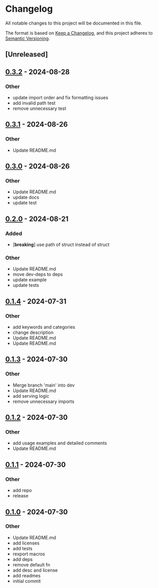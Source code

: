 # Changelog
All notable changes to this project will be documented in this file.

The format is based on [Keep a Changelog](https://keepachangelog.com/en/1.0.0/),
and this project adheres to [Semantic Versioning](https://semver.org/spec/v2.0.0.html).

## [Unreleased]

## [0.3.2](https://github.com/ratnaraj7/better-routes/compare/better-routes-v0.3.1...better-routes-v0.3.2) - 2024-08-28

### Other
- update import order and fix formatting issues
- add invalid path test
- remove unnecessary test

## [0.3.1](https://github.com/ratnaraj7/better-routes/compare/better-routes-v0.3.0...better-routes-v0.3.1) - 2024-08-26

### Other
- Update README.md

## [0.3.0](https://github.com/ratnaraj7/better-routes/compare/better-routes-v0.2.0...better-routes-v0.3.0) - 2024-08-26

### Other
- Update README.md
- update docs
- update test

## [0.2.0](https://github.com/ratnaraj7/better-routes/compare/better-routes-v0.1.4...better-routes-v0.2.0) - 2024-08-21

### Added
- [**breaking**] use path of struct instead of struct

### Other
- Update README.md
- move dev-deps to deps
- update example
- update tests

## [0.1.4](https://github.com/ratnaraj7/better-routes/compare/better-routes-v0.1.3...better-routes-v0.1.4) - 2024-07-31

### Other
- add keywords and categories
- change description
- Update README.md
- Update README.md

## [0.1.3](https://github.com/ratnaraj7/better-routes/compare/better-routes-v0.1.2...better-routes-v0.1.3) - 2024-07-30

### Other
- Merge branch 'main' into dev
- Update README.md
- add serving logic
- remove unnecessary imports

## [0.1.2](https://github.com/ratnaraj7/better-routes/compare/better-routes-v0.1.1...better-routes-v0.1.2) - 2024-07-30

### Other
- add usage examples and detailed comments
- Update README.md

## [0.1.1](https://github.com/ratnaraj7/better-routes/compare/better-routes-v0.1.0...better-routes-v0.1.1) - 2024-07-30

### Other
- add repo
- release

## [0.1.0](https://github.com/ratnaraj7/better-routes/releases/tag/better-routes-v0.1.0) - 2024-07-30

### Other
- Update README.md
- add licenses
- add tests
- rexport macros
- add deps
- remove default fn
- add desc and license
- add readmes
- initial commit
